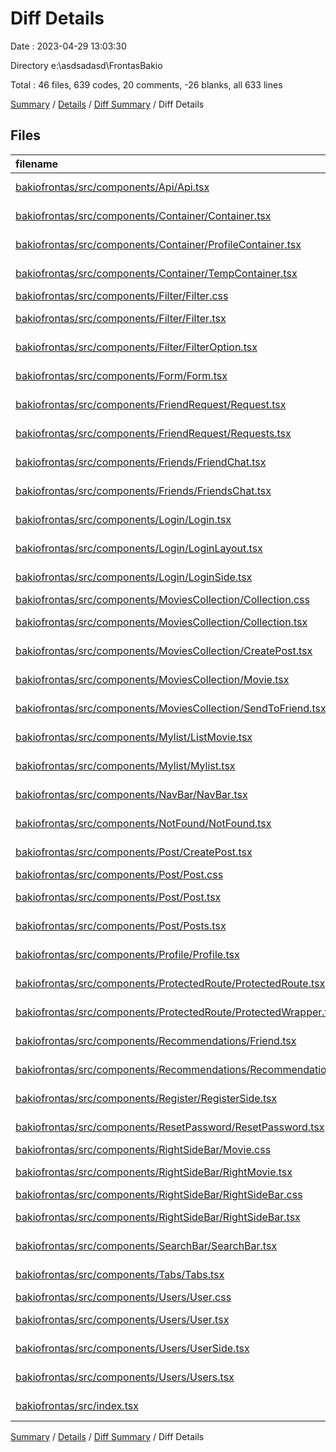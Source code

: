 # Diff Details

Date : 2023-04-29 13:03:30

Directory e:\\asdsadasd\\FrontasBakio

Total : 46 files,  639 codes, 20 comments, -26 blanks, all 633 lines

[Summary](results.md) / [Details](details.md) / [Diff Summary](diff.md) / Diff Details

## Files
| filename | language | code | comment | blank | total |
| :--- | :--- | ---: | ---: | ---: | ---: |
| [bakiofrontas/src/components/Api/Api.tsx](/bakiofrontas/src/components/Api/Api.tsx) | TypeScript JSX | 4 | 0 | 3 | 7 |
| [bakiofrontas/src/components/Container/Container.tsx](/bakiofrontas/src/components/Container/Container.tsx) | TypeScript JSX | 2 | 0 | 0 | 2 |
| [bakiofrontas/src/components/Container/ProfileContainer.tsx](/bakiofrontas/src/components/Container/ProfileContainer.tsx) | TypeScript JSX | 8 | 0 | 2 | 10 |
| [bakiofrontas/src/components/Container/TempContainer.tsx](/bakiofrontas/src/components/Container/TempContainer.tsx) | TypeScript JSX | -19 | 0 | -3 | -22 |
| [bakiofrontas/src/components/Filter/Filter.css](/bakiofrontas/src/components/Filter/Filter.css) | CSS | -1 | 0 | 0 | -1 |
| [bakiofrontas/src/components/Filter/Filter.tsx](/bakiofrontas/src/components/Filter/Filter.tsx) | TypeScript JSX | -10 | 0 | -10 | -20 |
| [bakiofrontas/src/components/Filter/FilterOption.tsx](/bakiofrontas/src/components/Filter/FilterOption.tsx) | TypeScript JSX | 2 | 0 | -2 | 0 |
| [bakiofrontas/src/components/Form/Form.tsx](/bakiofrontas/src/components/Form/Form.tsx) | TypeScript JSX | -5 | 0 | 0 | -5 |
| [bakiofrontas/src/components/FriendRequest/Request.tsx](/bakiofrontas/src/components/FriendRequest/Request.tsx) | TypeScript JSX | 0 | -3 | -14 | -17 |
| [bakiofrontas/src/components/FriendRequest/Requests.tsx](/bakiofrontas/src/components/FriendRequest/Requests.tsx) | TypeScript JSX | 11 | 0 | 1 | 12 |
| [bakiofrontas/src/components/Friends/FriendChat.tsx](/bakiofrontas/src/components/Friends/FriendChat.tsx) | TypeScript JSX | 0 | 0 | -6 | -6 |
| [bakiofrontas/src/components/Friends/FriendsChat.tsx](/bakiofrontas/src/components/Friends/FriendsChat.tsx) | TypeScript JSX | 0 | 0 | -1 | -1 |
| [bakiofrontas/src/components/Login/Login.tsx](/bakiofrontas/src/components/Login/Login.tsx) | TypeScript JSX | 2 | 0 | 0 | 2 |
| [bakiofrontas/src/components/Login/LoginLayout.tsx](/bakiofrontas/src/components/Login/LoginLayout.tsx) | TypeScript JSX | 10 | 0 | 4 | 14 |
| [bakiofrontas/src/components/Login/LoginSide.tsx](/bakiofrontas/src/components/Login/LoginSide.tsx) | TypeScript JSX | 129 | 0 | 7 | 136 |
| [bakiofrontas/src/components/MoviesCollection/Collection.css](/bakiofrontas/src/components/MoviesCollection/Collection.css) | CSS | -1 | 0 | 2 | 1 |
| [bakiofrontas/src/components/MoviesCollection/Collection.tsx](/bakiofrontas/src/components/MoviesCollection/Collection.tsx) | TypeScript JSX | -2 | 0 | -8 | -10 |
| [bakiofrontas/src/components/MoviesCollection/CreatePost.tsx](/bakiofrontas/src/components/MoviesCollection/CreatePost.tsx) | TypeScript JSX | 12 | 0 | -5 | 7 |
| [bakiofrontas/src/components/MoviesCollection/Movie.tsx](/bakiofrontas/src/components/MoviesCollection/Movie.tsx) | TypeScript JSX | 0 | 0 | -13 | -13 |
| [bakiofrontas/src/components/MoviesCollection/SendToFriend.tsx](/bakiofrontas/src/components/MoviesCollection/SendToFriend.tsx) | TypeScript JSX | 65 | 0 | 12 | 77 |
| [bakiofrontas/src/components/Mylist/ListMovie.tsx](/bakiofrontas/src/components/Mylist/ListMovie.tsx) | TypeScript JSX | 45 | 0 | 5 | 50 |
| [bakiofrontas/src/components/Mylist/Mylist.tsx](/bakiofrontas/src/components/Mylist/Mylist.tsx) | TypeScript JSX | -34 | 0 | -7 | -41 |
| [bakiofrontas/src/components/NavBar/NavBar.tsx](/bakiofrontas/src/components/NavBar/NavBar.tsx) | TypeScript JSX | -10 | 0 | -3 | -13 |
| [bakiofrontas/src/components/NotFound/NotFound.tsx](/bakiofrontas/src/components/NotFound/NotFound.tsx) | TypeScript JSX | 37 | 0 | 5 | 42 |
| [bakiofrontas/src/components/Post/CreatePost.tsx](/bakiofrontas/src/components/Post/CreatePost.tsx) | TypeScript JSX | 105 | 0 | 13 | 118 |
| [bakiofrontas/src/components/Post/Post.css](/bakiofrontas/src/components/Post/Post.css) | CSS | -2 | 0 | 0 | -2 |
| [bakiofrontas/src/components/Post/Post.tsx](/bakiofrontas/src/components/Post/Post.tsx) | TypeScript JSX | 18 | 0 | 6 | 24 |
| [bakiofrontas/src/components/Post/Posts.tsx](/bakiofrontas/src/components/Post/Posts.tsx) | TypeScript JSX | 21 | 0 | 2 | 23 |
| [bakiofrontas/src/components/Profile/Profile.tsx](/bakiofrontas/src/components/Profile/Profile.tsx) | TypeScript JSX | 4 | 0 | -6 | -2 |
| [bakiofrontas/src/components/ProtectedRoute/ProtectedRoute.tsx](/bakiofrontas/src/components/ProtectedRoute/ProtectedRoute.tsx) | TypeScript JSX | 17 | 0 | 3 | 20 |
| [bakiofrontas/src/components/ProtectedRoute/ProtectedWrapper.tsx](/bakiofrontas/src/components/ProtectedRoute/ProtectedWrapper.tsx) | TypeScript JSX | 5 | 0 | 2 | 7 |
| [bakiofrontas/src/components/Recommendations/Friend.tsx](/bakiofrontas/src/components/Recommendations/Friend.tsx) | TypeScript JSX | -2 | -1 | -3 | -6 |
| [bakiofrontas/src/components/Recommendations/Recommendations.tsx](/bakiofrontas/src/components/Recommendations/Recommendations.tsx) | TypeScript JSX | -1 | 0 | 1 | 0 |
| [bakiofrontas/src/components/Register/RegisterSide.tsx](/bakiofrontas/src/components/Register/RegisterSide.tsx) | TypeScript JSX | 132 | 0 | 10 | 142 |
| [bakiofrontas/src/components/ResetPassword/ResetPassword.tsx](/bakiofrontas/src/components/ResetPassword/ResetPassword.tsx) | TypeScript JSX | 51 | 2 | 9 | 62 |
| [bakiofrontas/src/components/RightSideBar/Movie.css](/bakiofrontas/src/components/RightSideBar/Movie.css) | CSS | 0 | 0 | 1 | 1 |
| [bakiofrontas/src/components/RightSideBar/RightMovie.tsx](/bakiofrontas/src/components/RightSideBar/RightMovie.tsx) | TypeScript JSX | 6 | 0 | -1 | 5 |
| [bakiofrontas/src/components/RightSideBar/RightSideBar.css](/bakiofrontas/src/components/RightSideBar/RightSideBar.css) | CSS | 4 | 0 | -1 | 3 |
| [bakiofrontas/src/components/RightSideBar/RightSideBar.tsx](/bakiofrontas/src/components/RightSideBar/RightSideBar.tsx) | TypeScript JSX | -1 | 0 | -2 | -3 |
| [bakiofrontas/src/components/SearchBar/SearchBar.tsx](/bakiofrontas/src/components/SearchBar/SearchBar.tsx) | TypeScript JSX | 1 | 0 | 0 | 1 |
| [bakiofrontas/src/components/Tabs/Tabs.tsx](/bakiofrontas/src/components/Tabs/Tabs.tsx) | TypeScript JSX | -2 | 0 | -15 | -17 |
| [bakiofrontas/src/components/Users/User.css](/bakiofrontas/src/components/Users/User.css) | CSS | -7 | 0 | -3 | -10 |
| [bakiofrontas/src/components/Users/User.tsx](/bakiofrontas/src/components/Users/User.tsx) | TypeScript JSX | -39 | -4 | -9 | -52 |
| [bakiofrontas/src/components/Users/UserSide.tsx](/bakiofrontas/src/components/Users/UserSide.tsx) | TypeScript JSX | -5 | 0 | -3 | -8 |
| [bakiofrontas/src/components/Users/Users.tsx](/bakiofrontas/src/components/Users/Users.tsx) | TypeScript JSX | 0 | 0 | -1 | -1 |
| [bakiofrontas/src/index.tsx](/bakiofrontas/src/index.tsx) | TypeScript JSX | 89 | 26 | 2 | 117 |

[Summary](results.md) / [Details](details.md) / [Diff Summary](diff.md) / Diff Details